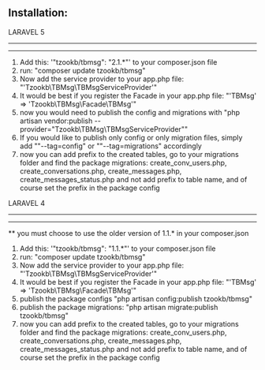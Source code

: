 Installation:
----------------

LARAVEL 5
________________
________________

1. Add this: '"tzookb/tbmsg": "2.1.*"' to your composer.json file
2. run: "composer update tzookb/tbmsg"
3. Now add the service provider to your app.php file: "'Tzookb\TBMsg\TBMsgServiceProvider'"
4. It would be best if you register the Facade in your app.php file: "'TBMsg' => 'Tzookb\TBMsg\Facade\TBMsg'"
5. now you would need to publish the config and migrations with
    "php artisan vendor:publish --provider="Tzookb\TBMsg\TBMsgServiceProvider""
6. If you would like to publish only config or only migration files, simply add
    ""--tag=config" or ""--tag=migrations" accordingly
7. now you can add prefix to the created tables, go to your migrations folder and find the package migrations:
create_conv_users.php, create_conversations.php, create_messages.php, create_messages_status.php
and not add prefix to table name, and of course set the prefix in the package config



LARAVEL 4
________________
________________

** you must choose to use the older version of 1.1.* in your composer.json

1. Add this: '"tzookb/tbmsg": "1.1.*"' to your composer.json file
2. run: "composer update tzookb/tbmsg"
3. Now add the service provider to your app.php file: "'Tzookb\TBMsg\TBMsgServiceProvider'"
4. It would be best if you register the Facade in your app.php file: "'TBMsg' => 'Tzookb\TBMsg\Facade\TBMsg'"
5. publish the package configs "php artisan config:publish tzookb/tbmsg"
6. publish the package migrations:  "php artisan migrate:publish tzookb/tbmsg"
7. now you can add prefix to the created tables, go to your migrations folder and find the package migrations:
create_conv_users.php, create_conversations.php, create_messages.php, create_messages_status.php
and not add prefix to table name, and of course set the prefix in the package config
